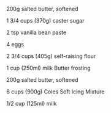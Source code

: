 200g salted butter, softened

1 3/4 cups (370g) caster sugar

2 tsp vanilla bean paste

4 eggs

2 3/4 cups (405g) self-raising flour

1 cup (250ml) milk
Butter frosting

200g salted butter, softened

6 cups (900g) Coles Soft Icing Mixture

1/2 cup (125ml) milk